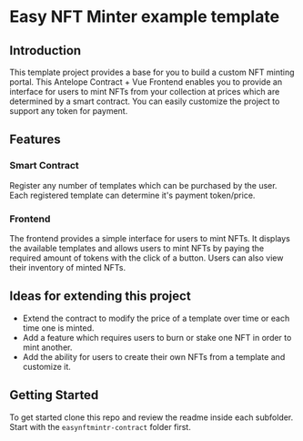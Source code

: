# Easy NFT Minter example template

## Introduction
This template project provides a base for you to build a custom NFT minting portal. This Antelope Contract + Vue Frontend enables you to provide an interface for users to mint NFTs from your collection at prices which are determined by a smart contract. You can easily customize the project to support any token for payment.

## Features

### Smart Contract
Register any number of templates which can be purchased by the user. Each registered template can determine it's payment token/price.

### Frontend
The frontend provides a simple interface for users to mint NFTs. It displays the available templates and allows users to mint NFTs by paying the required amount of tokens with the click of a button. Users can also view their inventory of minted NFTs.

## Ideas for extending this project
- Extend the contract to modify the price of a template over time or each time one is minted.
- Add a feature which requires users to burn or stake one NFT in order to mint another.
- Add the ability for users to create their own NFTs from a template and customize it.

## Getting Started
To get started clone this repo and review the readme inside each subfolder. Start with the `easynftmintr-contract` folder first.
